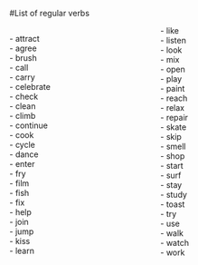 #List of regular verbs

<html>
 <head>
  <meta charset="utf-8">
  <title>Колонки</title>
  <style>
   .column {
    -webkit-column-width: 200px;
    -moz-column-width: 200px;
    column-width: 200px;
    -webkit-column-count: 3;
    -moz-column-count: 3;
    column-count: 3;
    -webkit-column-gap: 30px;
    -moz-column-gap: 30px;
    column-gap: 30px;
   }
  </style>
 </head>
 <body>
  <div class="column">
   <p>- attract<br>
- agree <br>
- brush<br>
- call<br>
- carry<br>
- celebrate<br>
- check<br>
- clean<br>
- climb<br>
- continue<br>
- cook<br>
- cycle<br>
- dance<br>
- enter<br>
- fry<br>
- film<br>
- fish<br>
- fix<br>
- help<br>
- join<br>
- jump<br>
- kiss<br>
- learn<br>
- like<br>
- listen<br>
- look<br>
- mix<br>
- open<br>
- play<br>
- paint<br>
- reach<br>
- relax<br>
- repair<br>
- skate<br>
- skip<br>
- smell<br>
- shop<br>
- start<br>
- surf<br>
- stay<br>
- study<br>
- toast<br>
- try<br>
- use<br>
- walk<br>
- watch<br>
- work</p>
  </div>
 </body>
</html>